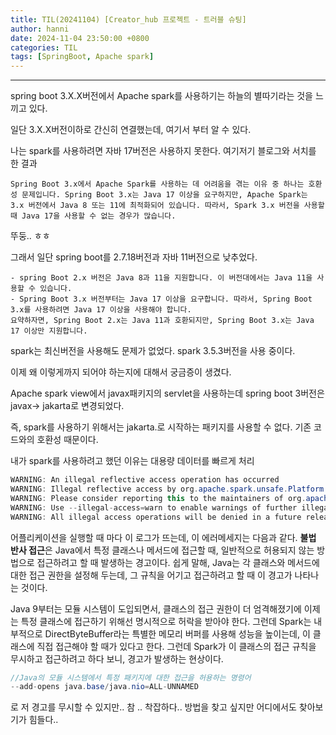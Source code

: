 ```yaml
---
title: TIL(20241104) [Creator_hub 프로젝트 - 트러블 슈팅]
author: hanni
date: 2024-11-04 23:50:00 +0800
categories: TIL
tags: [SpringBoot, Apache spark]
---
```


----------------------------------------------------------------------------


spring boot 3.X.X버전에서 Apache spark를 사용하기는 하늘의 별따기라는 것을 느끼고 있다.

일단 3.X.X버전이하로 간신히 연결했는데, 여기서 부터 알 수 있다.

나는 spark를 사용하려면 자바 17버전은 사용하지 못한다. 여기저기 블로그와 서치를 한 결과

```
Spring Boot 3.x에서 Apache Spark를 사용하는 데 어려움을 겪는 이유 중 하나는 호환성 문제입니다. Spring Boot 3.x는 Java 17 이상을 요구하지만, Apache Spark는 3.x 버전에서 Java 8 또는 11에 최적화되어 있습니다. 따라서, Spark 3.x 버전을 사용할 때 Java 17을 사용할 수 없는 경우가 많습니다. 
```

뚜둥.. ㅎㅎ

그래서 일단 spring boot를 2.7.18버전과 자바 11버전으로 낮추었다. 

```
- spring Boot 2.x 버전은 Java 8과 11을 지원합니다. 이 버전대에서는 Java 11을 사용할 수 있습니다.
- Spring Boot 3.x 버전부터는 Java 17 이상을 요구합니다. 따라서, Spring Boot 3.x를 사용하려면 Java 17 이상을 사용해야 합니다.
요약하자면, Spring Boot 2.x는 Java 11과 호환되지만, Spring Boot 3.x는 Java 17 이상만 지원합니다.
```

spark는 최신버전을 사용해도 문제가 없었다. spark 3.5.3버전을 사용 중이다.

이제 왜 이렇게까지 되어야 하는지에 대해서 궁금증이 생겼다.

Apache spark view에서 javax패키지의 servlet을 사용하는데 spring boot 3버전은 javax-> jakarta로 변경되었다.

즉, spark를 사용하기 위해서는 jakarta.로 시작하는 패키지를 사용할 수 없다. 기존 코드와의 호환성 때문이다.

내가 spark를 사용하려고 했던 이유는 대용량 데이터를 빠르게 처리

```java
WARNING: An illegal reflective access operation has occurred
WARNING: Illegal reflective access by org.apache.spark.unsafe.Platform (file:/C:/Users/guro13/.gradle/caches/modules-2/files-2.1/org.apache.spark/spark-unsafe_2.12/3.5.3/2b80fdeb3a47eea098c240db78d9aa8d153a1b2/spark-unsafe_2.12-3.5.3.jar) to constructor java.nio.DirectByteBuffer(long,int)
WARNING: Please consider reporting this to the maintainers of org.apache.spark.unsafe.Platform
WARNING: Use --illegal-access=warn to enable warnings of further illegal reflective access operations
WARNING: All illegal access operations will be denied in a future release
```

어플리케이션을 실행할 때 마다 이 로그가 뜨는데, 이 에러메세지는 다음과 같다. 
**불법 반사 접근**은 Java에서 특정 클래스나 메서드에 접근할 때, 일반적으로 허용되지 않는 방법으로 접근하려고 할 때 발생하는 경고이다. 쉽게 말해, Java는 각 클래스와 메서드에 대한 접근 권한을 설정해 두는데, 그 규칙을 어기고 접근하려고 할 때 이 경고가 나타나는 것이다.

Java 9부터는 모듈 시스템이 도입되면서, 클래스의 접근 권한이 더 엄격해졌기에 이제는 특정 클래스에 접근하기 위해선 명시적으로 허락을 받아야 한다.
그런데 Spark는 내부적으로 DirectByteBuffer라는 특별한 메모리 버퍼를 사용해 성능을 높이는데, 이 클래스에 직접 접근해야 할 때가 있다고 한다. 그런데 Spark가 이 클래스의 접근 규칙을 무시하고 접근하려고 하다 보니, 경고가 발생하는 현상이다.

```java
//Java의 모듈 시스템에서 특정 패키지에 대한 접근을 허용하는 명령어
--add-opens java.base/java.nio=ALL-UNNAMED
```

로 저 경고를 무시할 수 있지만.. 참 .. 착잡하다.. 방법을 찾고 싶지만 어디에서도 찾아보기가 힘들다..




